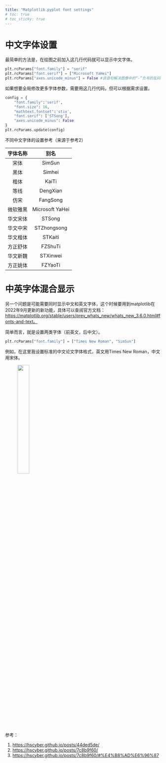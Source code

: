 ```yaml
---
title: "Matplotlib.pyplot font settings"
# toc: true
# toc_sticky: true
---
```


# 中文字体设置

最简单的方法是，在绘图之前加入这几行代码就可以显示中文字体。

```python
plt.rcParams["font.family"] = "serif"
plt.rcParams["font.serif"] = ["Microsoft YaHei"]
plt.rcParams["axes.unicode_minus"] = False #该语句解决图像中的“-”负号的乱码问题
```

如果想要全局修改更多字体参数，需要用这几行代码，但可以根据需求设置。

```python
config = {
    "font.family":'serif',
    "font.size": 16,
    "mathtext.fontset":'stix',
    "font.serif": ['STSong'],
    "axes.unicode_minus": False
}
plt.rcParams.update(config)
```

不同中文字体的设置参考（来源于参考2）

| 字体名称 |      别名       |
| :------: | :-------------: |
|   宋体   |     SimSun      |
|   黑体   |     Simhei      |
|   楷体   |      KaiTi      |
|   等线   |    DengXian     |
|   仿宋   |    FangSong     |
| 微软雅黑 | Microsoft YaHei |
| 华文宋体 |     STSong      |
| 华文中宋 |   STZhongsong   |
| 华文楷体 |     STKaiti     |
| 方正舒体 |     FZShuTi     |
| 华文新魏 |    STXinwei     |
| 方正姚体 |     FZYaoTi     |

# 中英字体混合显示

另一个问题是可能需要同时显示中文和英文字体，这个时候要用到matplotlib在2022年9月更新的新功能，具体可以查阅官方文档：https://matplotlib.org/stable/users/prev_whats_new/whats_new_3.6.0.html#fonts-and-text。

简单而言，就是设置两类字体（前英文，后中文）。

```python
plt.rcParams["font.family"] = ["Times New Roman", "SimSun"]
```

例如，在这里我设置标准的中文论文字体格式，英文用Times New Roman，中文用宋体。

<figure class="align-center">
<img src="{{ site.url }}{{ site.baseurl }}/assets/images/post_figs/matplotlib-font-settings/test.jpg" width="30%" />
</figure> 


参考：

1. https://hscyber.github.io/posts/44ded5de/
2. https://hscyber.github.io/posts/7c8b9f60/
3. https://hscyber.github.io/posts/7c8b9f60/#%E4%B8%AD%E6%96%87

